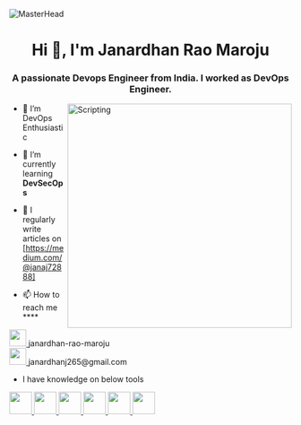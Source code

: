 
![MasterHead](https://www.globalsign.com/application/files/8716/8451/0374/Devsecops_GIF.gif)
<h1 align="center">Hi 👋, I'm Janardhan Rao Maroju</h1>
<h3 align="center">A passionate Devops Engineer from India. I worked as DevOps Engineer.</h3>
<img align="right" alt="Scripting" width="400" src="https://cdn.dribbble.com/userupload/7725640/file/original-a2b82ab8779ece4c49df3672f7753ccb.gif">

- 🔭 I’m DevOps Enthusiastic

- 🌱 I’m currently learning **DevSecOps**

- 📝 I regularly write articles on [https://medium.com/@janaj72888]

- 📫 How to reach me ****


<a href="https://www.linkedin.com/in/janardhan-rao-maroju/" target="_blank">
  <img src="https://img.icons8.com/color/48/linkedin.png" width="30"/>
</a> janardhan-rao-maroju

<br/>

<a href="mailto:janardhanj265@gmail.com">
  <img src="https://img.icons8.com/color/48/gmail.png" width="30"/>
</a> janardhanj265@gmail.com





- I have knowledge on below tools

<p align="left">
  <a href="https://www.docker.com/">
    <img src="https://skillicons.dev/icons?i=docker" width="40" />
  </a>
  <a href="https://kubernetes.io/">
    <img src="https://skillicons.dev/icons?i=kubernetes" width="40" />
  </a>
  <a href="https://www.terraform.io/">
    <img src="https://skillicons.dev/icons?i=terraform" width="40" />
  </a>
  <a href="https://www.ansible.com/">
    <img src="https://skillicons.dev/icons?i=ansible" width="40" />
  </a>
  <a href="https://www.kernel.org/">
    <img src="https://skillicons.dev/icons?i=linux" width="40" />
  </a>
  <a href="https://www.gnu.org/software/bash/">
    <img src="https://skillicons.dev/icons?i=bash" width="40" />
  </a>
</p>

